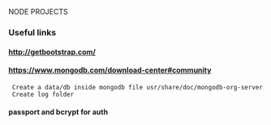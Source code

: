NODE PROJECTS

### Useful links

#### http://getbootstrap.com/
#### https://www.mongodb.com/download-center#community
     Create a data/db inside mongodb file usr/share/doc/mongodb-org-server
     Create log folder
     
#### passport and bcrypt for auth
